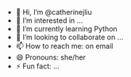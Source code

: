 - 👋 Hi, I’m @catherinejliu
- 👀 I’m interested in ...
- 🌱 I’m currently learning Python
- 💞️ I’m looking to collaborate on ...
- 📫 How to reach me: on email
- 😄 Pronouns: she/her
- ⚡ Fun fact: ...
